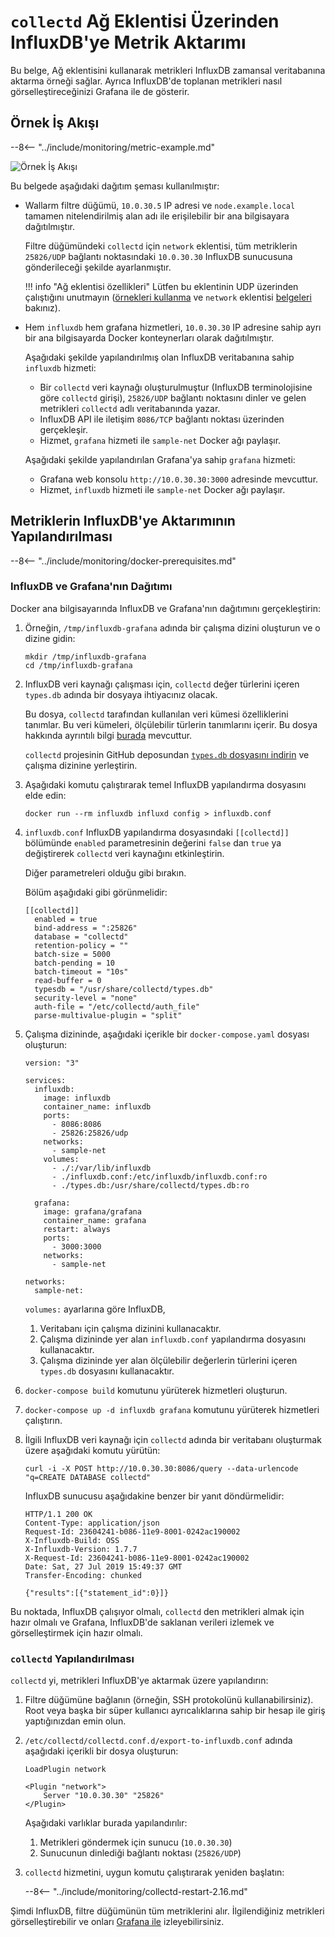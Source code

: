 [img-network-plugin-influxdb]:     ../../images/monitoring/network-plugin-influxdb.png

[doc-grafana]:                     working-with-grafana.md

[link-collectd-networking]:        https://collectd.org/wiki/index.php/Networking_introduction
[link-network-plugin]:             https://collectd.org/documentation/manpages/collectd.conf.5.shtml#plugin_network
[link-typesdb]:                    https://collectd.org/documentation/manpages/types.db.5.shtml
[link-typesdb-file]:               https://github.com/collectd/collectd/blob/master/src/types.db

#   `collectd` Ağ Eklentisi Üzerinden InfluxDB'ye Metrik Aktarımı

Bu belge, Ağ eklentisini kullanarak metrikleri InfluxDB zamansal veritabanına aktarma örneği sağlar. Ayrıca InfluxDB'de toplanan metrikleri nasıl görselleştireceğinizi Grafana ile de gösterir.

##  Örnek İş Akışı

--8<-- "../include/monitoring/metric-example.md"

![Örnek İş Akışı][img-network-plugin-influxdb]

Bu belgede aşağıdaki dağıtım şeması kullanılmıştır:
*   Wallarm filtre düğümü, `10.0.30.5` IP adresi ve `node.example.local` tamamen nitelendirilmiş alan adı ile erişilebilir bir ana bilgisayara dağıtılmıştır.
    
    Filtre düğümündeki `collectd` için `network` eklentisi, tüm metriklerin `25826/UDP` bağlantı noktasındaki `10.0.30.30` InfluxDB sunucusuna gönderileceği şekilde ayarlanmıştır.
    
    !!! info "Ağ eklentisi özellikleri"
        Lütfen bu eklentinin UDP üzerinden çalıştığını unutmayın ([örnekleri kullanma][link-collectd-networking] ve `network` eklentisi [belgeleri][link-network-plugin] bakınız).
    
    
*   Hem `influxdb` hem grafana hizmetleri, `10.0.30.30` IP adresine sahip ayrı bir ana bilgisayarda Docker konteynerları olarak dağıtılmıştır.

    Aşağıdaki şekilde yapılandırılmış olan InfluxDB veritabanına sahip `influxdb` hizmeti:

      * Bir `collectd` veri kaynağı oluşturulmuştur (InfluxDB terminolojisine göre `collectd` girişi), `25826/UDP` bağlantı noktasını dinler ve gelen metrikleri `collectd` adlı veritabanında yazar.
      * InfluxDB API ile iletişim `8086/TCP` bağlantı noktası üzerinden gerçekleşir.
      * Hizmet, `grafana` hizmeti ile `sample-net` Docker ağı paylaşır.
    
    
    
    Aşağıdaki şekilde yapılandırılan Grafana'ya sahip `grafana` hizmeti:
    
      * Grafana web konsolu `http://10.0.30.30:3000` adresinde mevcuttur.
      * Hizmet, `influxdb` hizmeti ile `sample-net` Docker ağı paylaşır.

##  Metriklerin InfluxDB'ye Aktarımının Yapılandırılması

--8<-- "../include/monitoring/docker-prerequisites.md"

### InfluxDB ve Grafana'nın Dağıtımı

Docker ana bilgisayarında InfluxDB ve Grafana'nın dağıtımını gerçekleştirin:
1.  Örneğin, `/tmp/influxdb-grafana` adında bir çalışma dizini oluşturun ve o dizine gidin:
    
    ```
    mkdir /tmp/influxdb-grafana
    cd /tmp/influxdb-grafana
    ```
    
2.  InfluxDB veri kaynağı çalışması için, `collectd` değer türlerini içeren `types.db` adında bir dosyaya ihtiyacınız olacak.
    
    Bu dosya, `collectd` tarafından kullanılan veri kümesi özelliklerini tanımlar. Bu veri kümeleri, ölçülebilir türlerin tanımlarını içerir. Bu dosya hakkında ayrıntılı bilgi [burada][link-typesdb] mevcuttur.
    
    `collectd` projesinin GitHub deposundan [`types.db` dosyasını indirin][link-typesdb-file] ve çalışma dizinine yerleştirin.
    
3.  Aşağıdaki komutu çalıştırarak temel InfluxDB yapılandırma dosyasını elde edin: 
    
    ```
    docker run --rm influxdb influxd config > influxdb.conf
    ```
    
4.  `influxdb.conf` InfluxDB yapılandırma dosyasındaki `[[collectd]]` bölümünde `enabled` parametresinin değerini `false` dan `true` ya değiştirerek `collectd` veri kaynağını etkinleştirin.
    
    Diğer parametreleri olduğu gibi bırakın.
   
    Bölüm aşağıdaki gibi görünmelidir:
   
    ```
    [[collectd]]
      enabled = true
      bind-address = ":25826"
      database = "collectd"
      retention-policy = ""
      batch-size = 5000
      batch-pending = 10
      batch-timeout = "10s"
      read-buffer = 0
      typesdb = "/usr/share/collectd/types.db"
      security-level = "none"
      auth-file = "/etc/collectd/auth_file"
      parse-multivalue-plugin = "split"  
    ```
    
5.  Çalışma dizininde, aşağıdaki içerikle bir `docker-compose.yaml` dosyası oluşturun:
   
    ```
    version: "3"
    
    services:
      influxdb:
        image: influxdb
        container_name: influxdb
        ports:
          - 8086:8086
          - 25826:25826/udp
        networks:
          - sample-net
        volumes:
          - ./:/var/lib/influxdb
          - ./influxdb.conf:/etc/influxdb/influxdb.conf:ro
          - ./types.db:/usr/share/collectd/types.db:ro
    
      grafana:
        image: grafana/grafana
        container_name: grafana
        restart: always
        ports:
          - 3000:3000
        networks:
          - sample-net
    
    networks:
      sample-net:
    ```

    `volumes:` ayarlarına göre InfluxDB, 
    1.  Veritabanı için çalışma dizinini kullanacaktır.
    2.  Çalışma dizininde yer alan `influxdb.conf` yapılandırma dosyasını kullanacaktır.
    3.  Çalışma dizininde yer alan ölçülebilir değerlerin türlerini içeren `types.db` dosyasını kullanacaktır.  
    
6.  `docker-compose build` komutunu yürüterek hizmetleri oluşturun.
    
7.  `docker-compose up -d influxdb grafana` komutunu yürüterek hizmetleri çalıştırın.
    
8.  İlgili InfluxDB veri kaynağı için `collectd` adında bir veritabanı oluşturmak üzere aşağıdaki komutu yürütün:
   
    ```
    curl -i -X POST http://10.0.30.30:8086/query --data-urlencode "q=CREATE DATABASE collectd"
    ```
    
    InfluxDB sunucusu aşağıdakine benzer bir yanıt döndürmelidir:
   
    ```
    HTTP/1.1 200 OK
    Content-Type: application/json
    Request-Id: 23604241-b086-11e9-8001-0242ac190002
    X-Influxdb-Build: OSS
    X-Influxdb-Version: 1.7.7
    X-Request-Id: 23604241-b086-11e9-8001-0242ac190002
    Date: Sat, 27 Jul 2019 15:49:37 GMT
    Transfer-Encoding: chunked
    
    {"results":[{"statement_id":0}]}
    ```
    
Bu noktada, InfluxDB çalışıyor olmalı, `collectd` den metrikleri almak için hazır olmalı ve Grafana, InfluxDB'de saklanan verileri izlemek ve görselleştirmek için hazır olmalı.

### `collectd` Yapılandırılması

`collectd` yi, metrikleri InfluxDB'ye aktarmak üzere yapılandırın:
1. Filtre düğümüne bağlanın (örneğin, SSH protokolünü kullanabilirsiniz). Root veya başka bir süper kullanıcı ayrıcalıklarına sahip bir hesap ile giriş yaptığınızdan emin olun.
2. `/etc/collectd/collectd.conf.d/export-to-influxdb.conf` adında aşağıdaki içerikli bir dosya oluşturun:
   
    ```
    LoadPlugin network
    
    <Plugin "network">
        Server "10.0.30.30" "25826"
    </Plugin>
    ```
    
    Aşağıdaki varlıklar burada yapılandırılır:

    1.  Metrikleri göndermek için sunucu (`10.0.30.30`)
    2.  Sunucunun dinlediği bağlantı noktası (`25826/UDP`)
    
3. `collectd` hizmetini, uygun komutu çalıştırarak yeniden başlatın:

    --8<-- "../include/monitoring/collectd-restart-2.16.md"

Şimdi InfluxDB, filtre düğümünün tüm metriklerini alır. İlgilendiğiniz metrikleri görselleştirebilir ve onları [Grafana ile][doc-grafana] izleyebilirsiniz.